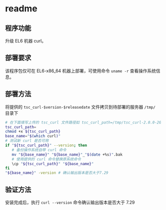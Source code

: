 # readme

## 程序功能

升级 EL6 机器 curl。

## 部署要求

该程序包仅可在 EL6-x86_64 机器上部署，可使用命令 `uname -r` 查看操作系统信息。

## 部署方法

将提供的 `tsc_curl-$version-$releasedate` 文件拷贝到待部署的服务器 `/tmp/` 目录下

```bash
# 在下面填写上传的 tsc_curl 文件路径如 tsc_curl_path=/tmp/tsc_curl-2.0.0-20240430
tsc_curl_path=
chmod +x ${tsc_curl_path}
base_name="$(which curl)"
# 测试新 curl 是否可用
if "${tsc_curl_path}" --version; then
   # 备份操作系统自带 curl 命令
   mv "${base_name}" "${base_name}"_"$(date +%s)".bak
   # 使用提供的 curl 命令替换原系统命令
   \cp "${tsc_curl_path}" "${base_name}"
fi
"${base_name}" -version # 确认输出版本是否大于7.29
```

## 验证方法

安装完成后，执行 `curl --version` 命令确认输出版本是否大于 7.29